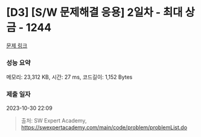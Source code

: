 # [D3] [S/W 문제해결 응용] 2일차 - 최대 상금 - 1244 

[문제 링크](https://swexpertacademy.com/main/code/problem/problemDetail.do?contestProbId=AV15Khn6AN0CFAYD) 

### 성능 요약

메모리: 23,312 KB, 시간: 27 ms, 코드길이: 1,152 Bytes

### 제출 일자

2023-10-30 22:09



> 출처: SW Expert Academy, https://swexpertacademy.com/main/code/problem/problemList.do